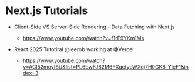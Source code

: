 # Next.js Tutorials

- Client-Side VS Server-Side Rendering - Data Fetching with Next.js

  - https://www.youtube.com/watch?v=f1rF9YKm1Ms

- React 2025 Tutotiral @leerob working at @Vercel
  - https://www.youtube.com/watch?v=AGl52moyISU&list=PL6bwFJ82M6FXgctyoWXqj7H0GK8_YIeF1&index=3
